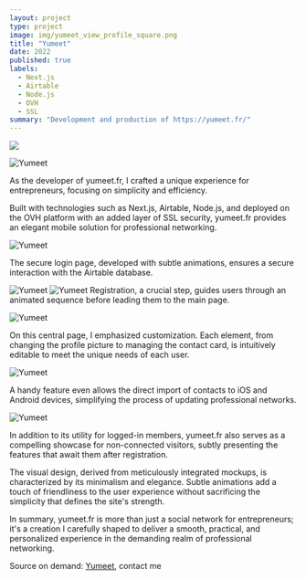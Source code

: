 ```yaml
---
layout: project
type: project
image: img/yumeet_view_profile_square.png
title: "Yumeet"
date: 2022
published: true
labels:
  - Next.js
  - Airtable
  - Node.js
  - OVH
  - SSL
summary: "Development and production of https://yumeet.fr/"
---
```


<img class="img-fluid" src="../img/yumeet_view_profile.png">

![Yumeet](../img/yumeet_view_profile.png)

As the developer of yumeet.fr, I crafted a unique experience for entrepreneurs, focusing on simplicity and efficiency.

Built with technologies such as Next.js, Airtable, Node.js, and deployed on the OVH platform with an added layer of SSL security, yumeet.fr provides an elegant mobile solution for professional networking.

![Yumeet](../img/yumeet_login.png)

The secure login page, developed with subtle animations, ensures a secure interaction with the Airtable database.

![Yumeet](../img/yumeet_register.png)
![Yumeet](../img/yumeet_welcome.png)
Registration, a crucial step, guides users through an animated sequence before leading them to the main page.

![Yumeet](../img/yumeet_new_profile.png)

On this central page, I emphasized customization. Each element, from changing the profile picture to managing the contact card, is intuitively editable to meet the unique needs of each user.

![Yumeet](../img/yumeet_edit_profile.png)

A handy feature even allows the direct import of contacts to iOS and Android devices, simplifying the process of updating professional networks.

![Yumeet](../img/yumeet_view_profile.png)

In addition to its utility for logged-in members, yumeet.fr also serves as a compelling showcase for non-connected visitors, subtly presenting the features that await them after registration.

The visual design, derived from meticulously integrated mockups, is characterized by its minimalism and elegance. Subtle animations add a touch of friendliness to the user experience without sacrificing the simplicity that defines the site's strength.

In summary, yumeet.fr is more than just a social network for entrepreneurs; it's a creation I carefully shaped to deliver a smooth, practical, and personalized experience in the demanding realm of professional networking.

Source on demand: <a href="https://github.com/HugoCaulfield"><i class="large github icon "></i>Yumeet</a>, contact me
